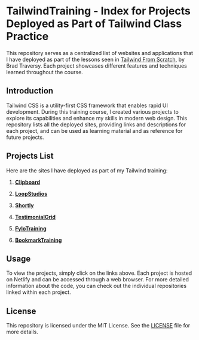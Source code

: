 # TailwindTraining - Index for Projects Deployed as Part of Tailwind Class Practice

This repository serves as a centralized list of websites and applications that I have deployed as part of the lessons seen in [Tailwind From Scratch](https://tailwindfromscratch.com/), by Brad Traversy. Each project showcases different features and techniques learned throughout the course.

## Introduction

Tailwind CSS is a utility-first CSS framework that enables rapid UI development. During this training course, I created various projects to explore its capabilities and enhance my skills in modern web design. This repository lists all the deployed sites, providing links and descriptions for each project, and can be used as learning material and as reference for future projects.

## Projects List

Here are the sites I have deployed as part of my Tailwind training:

1. **[Clipboard](https://link-to-project1.com)**

2. **[LoopStudios](https://link-to-project2.com)**

3. **[Shortly](https://link-to-project3.com)**

4. **[TestimonialGrid](https://link-to-project3.com)**

5. **[FyloTraining](https://github.com/nothingnothings/fyloTraining)**

6. **[BookmarkTraining](https://github.com/nothingnothings/bookmarkTraining)**



## Usage

To view the projects, simply click on the links above. Each project is hosted on Netlify and can be accessed through a web browser. For more detailed information about the code, you can check out the individual repositories linked within each project.


## License

This repository is licensed under the MIT License. See the [LICENSE](LICENSE) file for more details.
